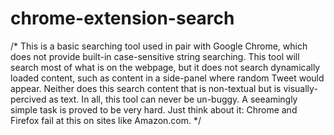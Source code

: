 # chrome-extension-search

/* 
This is a basic searching tool used in pair with Google Chrome, 
which does not provide built-in case-sensitive string searching. 
This tool will search most of what is on the webpage, 
but it does not search dynamically loaded content, 
such as content in a side-panel where random Tweet would appear.
Neither does this search content that is non-textual but is visually-percived as text. 
In all, this tool can never be un-buggy. A seeamingly simple task is proved to be very hard.
Just think about it:  Chrome and Firefox fail at this on sites like Amazon.com. 
*/
